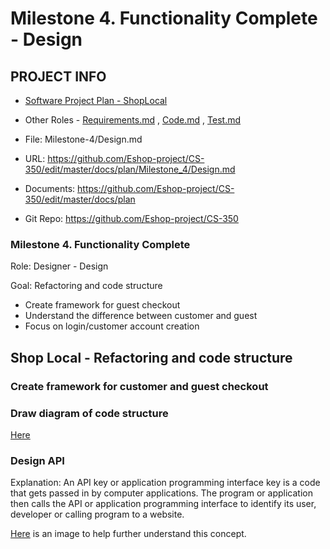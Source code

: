 # Milestone 4. Functionality Complete - Design

## PROJECT INFO

* [Software Project Plan - ShopLocal](../Index.md)

* Other Roles - [Requirements.md](Requirements.md)
, [Code.md](Code.md)
, [Test.md](Test.md)

* File: Milestone-4/Design.md

* URL: https://github.com/Eshop-project/CS-350/edit/master/docs/plan/Milestone_4/Design.md

* Documents: https://github.com/Eshop-project/CS-350/edit/master/docs/plan

* Git Repo: https://github.com/Eshop-project/CS-350

### Milestone 4. Functionality Complete



Role: Designer - Design

Goal: Refactoring and code structure

* Create framework for guest checkout
* Understand the difference between customer and guest
* Focus on login/customer account creation

## Shop Local - Refactoring and code structure
### Create framework for customer and guest checkout


### Draw diagram of code structure
[Here](https://github.com/Eshop-project/CS-350/blob/master/docs/plan/Milestone_4/django%20diagram.png)

### Design API 
Explanation: An API key or application programming interface key is a code that gets passed in by computer applications. The program or application then calls the API or application programming interface to identify its user, developer or calling program to a website. 

[Here](https://github.com/Eshop-project/CS-350/blob/master/docs/plan/Milestone_4/api_keys_overview.png) is an image to help further understand this concept.